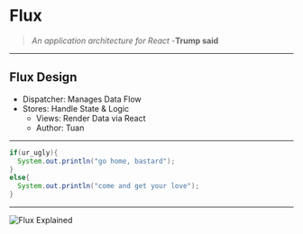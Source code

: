 # Flux 

>_An application architecture for React_
>-**Trump said**
---

## Flux Design

- Dispatcher: Manages Data Flow
- Stores: Handle State & Logic
  - Views: Render Data via React
  - Author: Tuan

---
```Java
if(ur_ugly){
  System.out.println("go home, bastard");
}
else{
  System.out.println("come and get your love");
}
```

---
![Flux Explained](https://assets-cdn.github.com/images/modules/open_graph/github-octocat.png)
